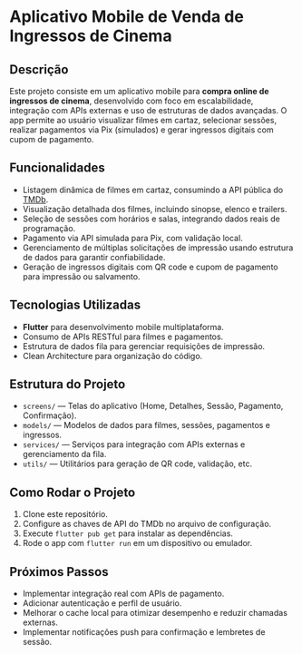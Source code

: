 # Aplicativo Mobile de Venda de Ingressos de Cinema

## Descrição

Este projeto consiste em um aplicativo mobile para **compra online de ingressos de cinema**, desenvolvido com foco em escalabilidade, integração com APIs externas e uso de estruturas de dados avançadas. O app permite ao usuário visualizar filmes em cartaz, selecionar sessões, realizar pagamentos via Pix (simulados) e gerar ingressos digitais com cupom de pagamento.

## Funcionalidades

- Listagem dinâmica de filmes em cartaz, consumindo a API pública do [TMDb](https://www.themoviedb.org/documentation/api).
- Visualização detalhada dos filmes, incluindo sinopse, elenco e trailers.
- Seleção de sessões com horários e salas, integrando dados reais de programação.
- Pagamento via API simulada para Pix, com validação local.
- Gerenciamento de múltiplas solicitações de impressão usando estrutura de dados para garantir confiabilidade.
- Geração de ingressos digitais com QR code e cupom de pagamento para impressão ou salvamento.

## Tecnologias Utilizadas

- **Flutter** para desenvolvimento mobile multiplataforma.
- Consumo de APIs RESTful para filmes e pagamentos.
- Estrutura de dados fila para gerenciar requisições de impressão.
- Clean Architecture para organização do código.

## Estrutura do Projeto

- `screens/` — Telas do aplicativo (Home, Detalhes, Sessão, Pagamento, Confirmação).
- `models/` — Modelos de dados para filmes, sessões, pagamentos e ingressos.
- `services/` — Serviços para integração com APIs externas e gerenciamento da fila.
- `utils/` — Utilitários para geração de QR code, validação, etc.

## Como Rodar o Projeto

1. Clone este repositório.
2. Configure as chaves de API do TMDb no arquivo de configuração.
3. Execute `flutter pub get` para instalar as dependências.
4. Rode o app com `flutter run` em um dispositivo ou emulador.

## Próximos Passos

- Implementar integração real com APIs de pagamento.
- Adicionar autenticação e perfil de usuário.
- Melhorar o cache local para otimizar desempenho e reduzir chamadas externas.
- Implementar notificações push para confirmação e lembretes de sessão.

